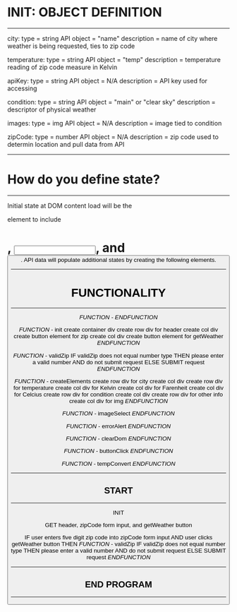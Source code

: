 # INIT: OBJECT DEFINITION
---
city: 
    type = string
    API object = "name"
    description = name of city where weather is being requested, ties to zip code

temperature:
    type = string
    API object = "temp"
    description = temperature reading of zip code measure in Kelvin

apiKey: 
    type = string
    API object = N/A
    description = API key used for accessing 

condition: 
    type = string
    API object = "main" or "clear sky"
    description = descriptor of physical weather

images:
    type = img
    API object = N/A
    description = image tied to condition

zipCode: 
    type = number
    API object = N/A
    description = zip code used to determin location and pull data from API

---
# How do you define state?
---

Initial state at DOM content load will be the <div> element to include <h1>, <input>, and <button>.  API data will populate additional states by creating the following elements.

---
# FUNCTIONALITY
---

*FUNCTION* -
*ENDFUNCTION* 

*FUNCTION* - init
    create container div
        create row div for header
            create col div
                create button element for zip
            create col div
                create button element for getWeather
*ENDFUNCTION* 

*FUNCTION* - validZip
    IF validZip does not equal number type
        THEN please enter a valid number AND do not submit request
    ELSE 
        SUBMIT request
*ENDFUNCTION*

*FUNCTION* - createElements
        create row div for city 
            create col div
        create row div for temperature
            create col div for Kelvin
            create col div for Farenheit
            create col div for Celcius
        create row div for condition
            create col div
        create row div for other info
            create col div for img
*ENDFUNCTION* 

*FUNCTION* - imageSelect
*ENDFUNCTION* 

*FUNCTION* - errorAlert
*ENDFUNCTION* 

*FUNCTION* - clearDom
*ENDFUNCTION* 

*FUNCTION* - buttonClick
*ENDFUNCTION* 

*FUNCTION* - tempConvert
*ENDFUNCTION* 

---
## START
---
INIT

GET header, zipCode form input, and getWeather button

IF user enters five digit zip code into zipCode form input AND user clicks getWeather button
    THEN *FUNCTION* - validZip
        IF validZip does not equal number type
            THEN please enter a valid number AND do not submit request
        ELSE 
            SUBMIT request
    *ENDFUNCTION*


    
---
## END PROGRAM
---